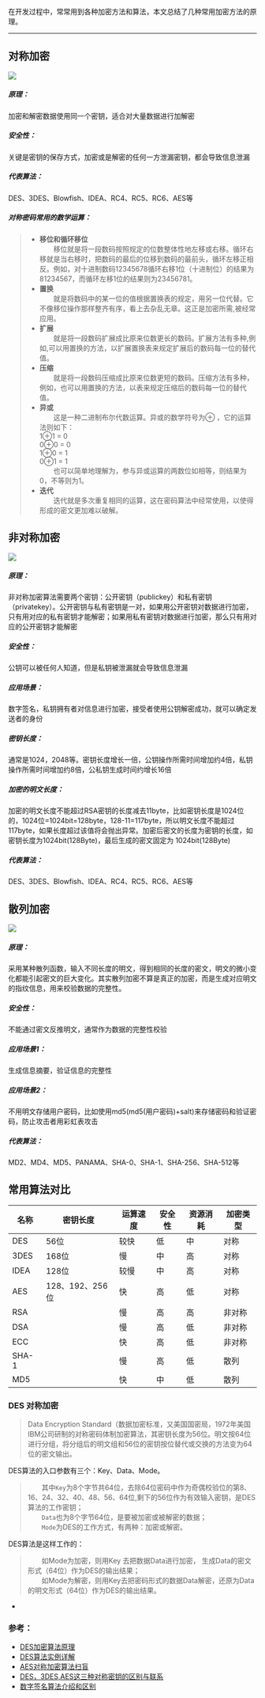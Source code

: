 在开发过程中，常常用到各种加密方法和算法，本文总结了几种常用加密方法的原理。

---

## 对称加密
![](./imgs/常用加密算法探寻2.png)
##### 原理：
加密和解密数据使用同一个密钥，适合对大量数据进行加解密
##### 安全性：
关键是密钥的保存方式，加密或是解密的任何一方泄漏密钥，都会导致信息泄漏
##### 代表算法：
DES、3DES、Blowfish、IDEA、RC4、RC5、RC6、AES等
##### 对称密码常用的数学运算：
> * **移位和循环移位** <br/>
> 　　移位就是将一段数码按照规定的位数整体性地左移或右移。循环右移就是当右移时，把数码的最后的位移到数码的最前头，循环左移正相反。例如，对十进制数码12345678循环右移1位（十进制位）的结果为81234567，而循环左移1位的结果则为23456781。
> * **置换** <br/>
> 　　就是将数码中的某一位的值根据置换表的规定，用另一位代替。它不像移位操作那样整齐有序，看上去杂乱无章。这正是加密所需,被经常应用。
> * **扩展** <br/>
> 　　就是将一段数码扩展成比原来位数更长的数码。扩展方法有多种,例如,可以用置换的方法，以扩展置换表来规定扩展后的数码每一位的替代值。
> * **压缩** <br/>
> 　　就是将一段数码压缩成比原来位数更短的数码。压缩方法有多种，例如，也可以用置换的方法，以表来规定压缩后的数码每一位的替代值。
> * **异或** <br/>
> 　　这是一种二进制布尔代数运算。异或的数学符号为⊕ ，它的运算法则如下： <br/>
> 1⊕1 = 0 <br/>
> 0⊕0 = 0 <br/>
> 1⊕0 = 1 <br/>
> 0⊕1 = 1 <br/>
> 　　也可以简单地理解为，参与异或运算的两数位如相等，则结果为0，不等则为1。
> * **迭代** <br/>
> 　　迭代就是多次重复相同的运算，这在密码算法中经常使用，以使得形成的密文更加难以破解。

## 非对称加密
![](./imgs/常用加密算法探寻3.png)
##### 原理：
非对称加密算法需要两个密钥：公开密钥（publickey）和私有密钥（privatekey）。公开密钥与私有密钥是一对，如果用公开密钥对数据进行加密，只有用对应的私有密钥才能解密；如果用私有密钥对数据进行加密，那么只有用对应的公开密钥才能解密
##### 安全性：
公钥可以被任何人知道，但是私钥被泄漏就会导致信息泄漏
##### 应用场景：
数字签名，私钥拥有者对信息进行加密，接受者使用公钥解密成功，就可以确定发送者的身份
##### 密钥长度：
通常是1024，2048等。密钥长度增长一倍，公钥操作所需时间增加约4倍，私钥操作所需时间增加约8倍，公私钥生成时间约增长16倍
##### 加密的明文长度：
加密的明文长度不能超过RSA密钥的长度减去11byte，比如密钥长度是1024位的，1024位=1024bit=128byte，128-11=117byte，所以明文长度不能超过117byte，如果长度超过该值将会抛出异常。加密后密文的长度为密钥的长度，如密钥长度为1024bit(128Byte)，最后生成的密文固定为 1024bit(128Byte)
##### 代表算法：
DES、3DES、Blowfish、IDEA、RC4、RC5、RC6、AES等

## 散列加密
![](./imgs/常用加密算法探寻.png)
##### 原理：
采用某种散列函数，输入不同长度的明文，得到相同的长度的密文，明文的微小变化都能引起密文的巨大变化。其实散列加密不算是真正的加密，而是生成对应明文的指纹信息，用来校验数据的完整性。
##### 安全性：
不能通过密文反推明文，通常作为数据的完整性校验
##### 应用场景1：
生成信息摘要，验证信息的完整性
##### 应用场景2：
不用明文存储用户密码，比如使用md5(md5(用户密码)+salt)来存储密码和验证密码，防止攻击者用彩虹表攻击 
##### 代表算法：
MD2、MD4、MD5、PANAMA、SHA-0、SHA-1、SHA-256、SHA-512等

## 常用算法对比

|    名称    | 密钥长度 | 运算速度 | 安全性 | 资源消耗 |加密类型 |
| ---------- | ---    |---     |---     | --- | --- |
| DES |  56位 |	较快 |	低 | 中 |	对称 |
| 3DES | 168位 | 慢| 中 | 高 |  对称 |
| IDEA | 128位 | 较慢| 中 | 高 |	 对称 |
| AES | 128、192、256位 | 快 | 高 |  低 |	对称 |
| RSA |  | 慢 | 高 |  高 |	非对称 |
| DSA |  | 慢 | 高 |  低 |	 非对称 |
| ECC |  | 快 | 高 |  低 | 非对称 |
| SHA-1 |  | 慢 | 高 |  低 | 散列 |
| MD5 |  | 快 | 中 |  低 |散列 |

### DES 对称加密
> Data Encryption Standard（数据加密标准，又美国国密局，1972年美国IBM公司研制的对称密码体制加密算法，其密钥长度为56位。明文按64位进行分组，将分组后的明文组和56位的密钥按位替代或交换的方法变为64位的密文输出。

DES算法的入口参数有三个：Key、Data、Mode。<br/>
> 　　其中`Key`为8个字节共64位，去除64位密码中作为奇偶校验位的第8、16、24、32、40、48、56、64位,剩下的56位作为有效输入密钥，是DES算法的工作密钥；<br/>
> 　　`Data`也为8个字节64位，是要被加密或被解密的数据；<br/>
> 　　`Mode`为DES的工作方式，有两种：加密或解密。<br/>

DES算法是这样工作的：
> 　　如Mode为加密，则用Key 去把数据Data进行加密， 生成Data的密文形式（64位）作为DES的输出结果；<br/>
> 　　如Mode为解密，则用Key去把密码形式的数据Data解密，还原为Data的明文形式（64位）作为DES的输出结果。

-
### 参考：
* [DES加密算法原理](https://www.jianshu.com/p/c44a8a1b7c38)
* [DES算法实例详解](http://www.hankcs.com/security/des-algorithm-illustrated.html)
* [AES对称加密算法扫盲](https://blog.csdn.net/jinxin_cuit/article/details/72626429)
* [DES，3DES,AES这三种对称密钥的区别与联系](http://www.cnblogs.com/ttss/p/4279757.html)
* [数字签名算法介绍和区别](https://zhuanlan.zhihu.com/p/33195438)